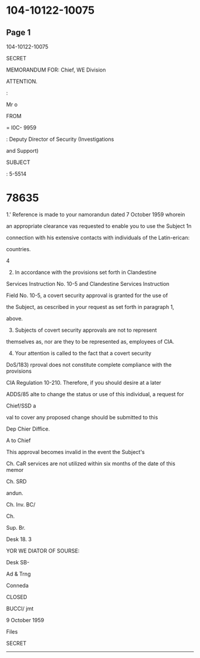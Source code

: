 # 104-10122-10075

## Page 1

104-10122-10075

SECRET

MEMORANDUM FOR: Chief, WE Division

ATTENTION.

:

Mr o

FROM

= I0C- 9959

: Deputy Director of Security (Investigations

and Support)

SUBJECT

: 5-5514

# 78635

1.' Reference is made to your namorandun dated 7 October 1959 whorein

an appropriate clearance vas requested to enable you to use the Subject 1n

connection with his extensive contacts with individuals of the Latin-erican:

countries.

4

2. In accordance with the provisions set forth in Clandestine

Services Instruction No. 10-5 and Clandestine Services Instruction

Field No. 10-5, a covert security approval is granted for the use of

the Subject, as cescribed in your request as set forth in paragraph 1,

above.

3. Subjects of covert security approvals are not to represent

themselves as, nor are they to be represented as, employees of CIA.

4. Your attention is called to the fact that a covert security

DoS/183) rproval does not constitute complete compliance with the provisions

CIA Regulation 10-210. Therefore, if you should desire at a later

ADDS/85 alte to change the status or use of this individual, a request for

Chief/SSD a

val to cover any proposed change should be submitted to this

Dep Chier Diffice.

A to Chief

This approval becomes invalid in the event the Subject's

Ch. CaR services are not utilized within six months of the date of this memor

Ch. SRD

andun.

Ch. Inv. BC/

Ch.

Sup. Br.

Desk 18. 3

YOR WE DIATOR OF SOURSE:

Desk SB-

Ad & Trng

Conneda

CLOSED

BUCCI/ jmt

9 October 1959

Files

SECRET

---

